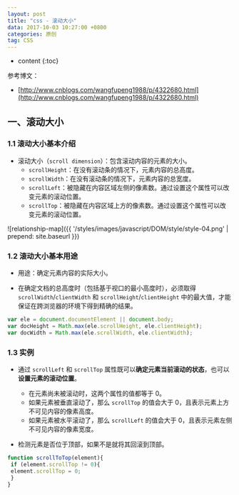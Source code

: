 ```yaml
---
layout: post
title: "css - 滚动大小"
data: 2017-10-03 10:27:00 +0800
categories: 原创
tag: CSS
---
```

* content
{:toc}

参考博文：

+ [http://www.cnblogs.com/wangfupeng1988/p/4322680.html](http://www.cnblogs.com/wangfupeng1988/p/4322680.html)

<!-- more -->

## 一、滚动大小

### 1.1 滚动大小基本介绍
* 滚动大小（`scroll dimension`）：包含滚动内容的元素的大小。
    * `scrollHeight`：在没有滚动条的情况下，元素内容的总高度。
    * `scrollWidth`：在没有滚动条的情况下，元素内容的总宽度。
    * `scrollLeft`：被隐藏在内容区域左侧的像素数。通过设置这个属性可以改变元素的滚动位置。
    * `scrollTop`：被隐藏在内容区域上方的像素数。通过设置这个属性可以改变元素的滚动位置。

![relationship-map]({{ '/styles/images/javascript/DOM/style/style-04.png' | prepend: site.baseurl }})

### 1.2 滚动大小基本用途

* 用途：确定元素内容的实际大小。

* 在确定文档的总高度时（包括基于视口的最小高度时），必须取得 `scrollWidth`/`clientWidth` 和
  `scrollHeight`/`clientHeight` 中的最大值，才能保证在跨浏览器的环境下得到精确的结果。
  
```js
var ele = document.documentElement || document.body;
var docHeight = Math.max(ele.scrollHeight, ele.clientHeight);
var docWidth = Math.max(ele.scrollWidth, ele.clientWidth); 
```

### 1.3 实例

* 通过 `scrollLeft` 和 `scrollTop` 属性既可以**确定元素当前滚动的状态**，也可以**设置元素的滚动位置**。
    * 在元素尚未被滚动时，这两个属性的值都等于 0。
    * 如果元素被垂直滚动了，那么 `scrollTop` 的值会大于 0，且表示元素上方不可见内容的像素高度。
    * 如果元素被水平滚动了，那么 `scrollLeft` 的值会大于 0，且表示元素左侧不可见内容的像素宽度。

* 检测元素是否位于顶部，如果不是就将其回滚到顶部。
  
```js
function scrollToTop(element){
 if (element.scrollTop != 0){
 element.scrollTop = 0;
 }
}
```